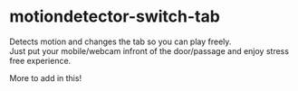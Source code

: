# motiondetector-switch-tab

Detects motion and changes the tab so you can play freely.<br />
Just put your mobile/webcam infront of the door/passage and enjoy stress free experience.

More to add in this!
